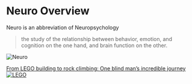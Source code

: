# Neuro Overview

Neuro is an abbreviation of Neuropsychology

> the study of the relationship between behavior, emotion, and cognition on the one hand, and brain function on the other.

![Neuro](/Neuro.png)

[From LEGO building to rock climbing: One blind man’s incredible journey ![LEGO](/LEGO_00.png)](https://www.youtube.com/watch?v=WcRXur_l1UA&ab_channel=YahooLife)
